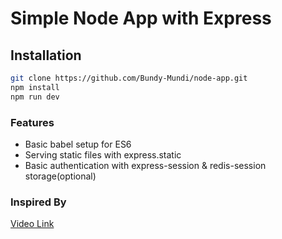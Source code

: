 # Simple Node App with Express 

## Installation
```bash
git clone https://github.com/Bundy-Mundi/node-app.git
npm install 
npm run dev
```

### Features

- Basic babel setup for ES6
- Serving static files with express.static
- Basic authentication with express-session & redis-session storage(optional)


### Inspired By
[Video Link](https://www.youtube.com/watch?v=OH6Z0dJ_Huk&t=1969s)
